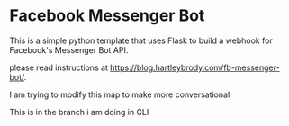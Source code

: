 # Facebook Messenger Bot
This is a simple python template that uses Flask to build a webhook for Facebook's Messenger Bot API.

please read instructions at https://blog.hartleybrody.com/fb-messenger-bot/.

I am trying to modify this map to make more conversational

This is in the branch i am doing in CLI


